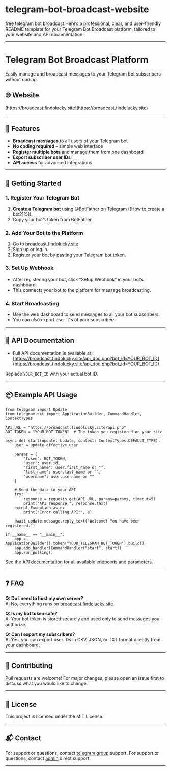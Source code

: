 # telegram-bot-broadcast-website
free telegram bot broadcast 
Here’s a professional, clear, and user-friendly README template for your Telegram Bot Broadcast platform, tailored to your website and API documentation.

---

# Telegram Bot Broadcast Platform

Easily manage and broadcast messages to your Telegram bot subscribers without coding.

## 🌐 Website

[https://broadcast.findolucky.site](https://broadcast.findolucky.site)

---

## 🚀 Features

- **Broadcast messages** to all users of your Telegram bot
- **No coding required** – simple web interface
- **Register multiple bots** and manage them from one dashboard
- **Export subscriber user IDs**
- **API access** for advanced integrations

---


## 📝 Getting Started

### 1. Register Your Telegram Bot

1. **Create a Telegram bot** using [@BotFather](https://core.telegram.org/bots#botfather) on Telegram ([How to create a bot?][5]).
2. Copy your bot’s token from BotFather.

### 2. Add Your Bot to the Platform

1. Go to [broadcast.findolucky.site](https://broadcast.findolucky.site).
2. Sign up or log in.
3. Register your bot by pasting your Telegram bot token.

### 3. Set Up Webhook

- After registering your bot, click “Setup Webhook” in your bot’s dashboard.
- This connects your bot to the platform for message broadcasting.

### 4. Start Broadcasting

- Use the web dashboard to send messages to all your bot subscribers.
- You can also export user IDs of your subscribers.

---

## 📖 API Documentation

- Full API documentation is available at  
  [https://broadcast.findolucky.site/api_doc.php?bot_id=YOUR_BOT_ID](https://broadcast.findolucky.site/api_doc.php?bot_id=YOUR_BOT_ID)

Replace `YOUR_BOT_ID` with your actual bot ID.

---

## 📦 Example API Usage

```import requests
from telegram import Update
from telegram.ext import ApplicationBuilder, CommandHandler, ContextTypes

API_URL = "https://broadcast.findolucky.site/api.php"
BOT_TOKEN = "YOUR_BOT_TOKEN"  # The token you registered on your site

async def start(update: Update, context: ContextTypes.DEFAULT_TYPE):
    user = update.effective_user

    params = {
        "token": BOT_TOKEN,
        "user": user.id,
        "first_name": user.first_name or "",
        "last_name": user.last_name or "",
        "username": user.username or ""
    }

    # Send the data to your API
    try:
        response = requests.get(API_URL, params=params, timeout=5)
        print("API response:", response.text)
    except Exception as e:
        print("Error calling API:", e)

    await update.message.reply_text("Welcome! You have been registered.")

if __name__ == "__main__":
    app = ApplicationBuilder().token("YOUR_TELEGRAM_BOT_TOKEN").build()
    app.add_handler(CommandHandler("start", start))
    app.run_polling()
```

See the [API documentation](https://broadcast.findolucky.site/api_doc.php) for all available endpoints and parameters.

---

## ❓ FAQ

**Q: Do I need to host my own server?**  
A: No, everything runs on [broadcast.findolucky.site](https://broadcast.findolucky.site).

**Q: Is my bot token safe?**  
A: Your bot token is stored securely and used only to send messages you authorize.

**Q: Can I export my subscribers?**  
A: Yes, you can export user IDs in CSV, JSON, or TXT format directly from your dashboard.

---

## 🤝 Contributing

Pull requests are welcome! For major changes, please open an issue first to discuss what you would like to change.

---

## 📄 License

This project is licensed under the MIT License.

---

## 📬 Contact

For support or questions, contact [telegram group](https://t.me/globalhelper) support.
For support or questions, contact [admin](https://t.me/forwardtarbot)  direct support.

---


